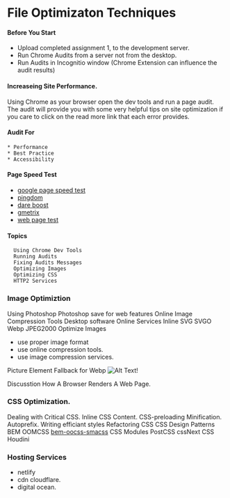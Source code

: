 # File Optimizaton Techniques

#### Before You Start
* Upload completed assignment 1, to the development server.  
* Run Chrome Audits from a server not from the desktop.
* Run Audits in Incognitio window (Chrome Extension can influence the audit results)

#### Increaseing Site Performance.
Using Chrome as your browser open the dev tools and run a page audit. The
audit will provide you with some very helpful tips on site optimization if 
you care to click on the read more link that each error provides.
   #### Audit For
    * Performance
    * Best Practice
    * Accessibility
    
   #### Page Speed Test
   * [google page speed test](https://developers.google.com/speed/pagespeed/insights/)
   * [pingdom](https://tools.pingdom.com)
   * [dare boost](https://www.dareboost.com)
   * [gmetrix](https://gtmetrix.com/)
   * [web page test](https://www.webpagetest.org)
 


#### Topics
      Using Chrome Dev Tools  
      Running Audits
      Fixing Audits Messages
      Optimizing Images
      Optimizing CSS
      HTTP2 Services


### Image Optimiztion
Using Photoshop
Photoshop save for web features
Online Image Compression Tools
Desktop software
Online Services
Inline SVG
SVGO
Webp
JPEG2000
Optimize Images
- use proper image format
- use online compression tools.
- use image compression services.

Picture Element Fallback for Webp
<picture>
  <source srcset="img/awesomeWebPImage.webp" type="image/webp">
  <source srcset="img/creakyOldJPEG.jpg" type="image/jpeg"> 
  <img src="img/creakyOldJPEG.jpg" alt="Alt Text!">
</picture>


Discusstion How A Browser Renders A Web Page.


### CSS Optimization.
Dealing with Critical CSS.
Inline CSS Content.
CSS-preloading
Minification.
Autoprefix.
Writing efficiant styles
Refactoring CSS
CSS Design Patterns BEM OOMCSS
[bem-oocss-smacss](https://www.keycdn.com/blog/oocss#oocss-vs-smacss-vs-bem)
CSS Modules
PostCSS
cssNext
CSS Houdini



### Hosting Services
  * netlify
  * cdn cloudflare.
  * digital ocean.





 

 


